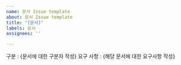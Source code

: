 ```yaml
---
name: 문서 Issue template
about: 문서 Issue template
title: "[문서]"
labels: 문서
assignees: ''

---
```


구분 : {문서에 대한 구분자 작성}
요구 사항 : {해당 문서에 대한 요구사항 작성}
